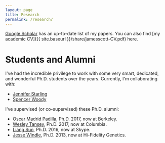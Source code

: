 ```yaml
---
layout: page
title: Research
permalink: /research/
---
```


[Google Scholar](https://scholar.google.com/citations?user=Ww_1EOMAAAAJ) has an up-to-date list of my papers.  You can also find [my academic CV]({{ site.baseurl }}/share/jamesscott-CV.pdf) here.  


# Students and Alumni  

I've had the incredible privilege to work with some very smart, dedicated, and wonderful Ph.D. students over the years.  Currently, I'm collaborating with:  
- [Jennifer Starling](https://jestarling.github.io/)   
- [Spencer Woody](https://spencerwoody.github.io/)  

I've supervised (or co-supervised) these Ph.D. alumni:   
- [Oscar Madrid Padilla](https://sites.google.com/site/oscarhernanmadridpadilla/), Ph.D. 2017, now at Berkeley.  
- [Wesley Tansey](https://systemsbiology.columbia.edu/people/wesley-s-tansey), Ph.D. 2017, now at Columbia.  
- [Liang Sun](https://www.linkedin.com/in/liang-sun-7098a13b), Ph.D. 2016, now at Skype.  
- [Jesse Windle](http://jwindle.github.io/), Ph.D. 2013, now at Hi-Fidelity Genetics.  

